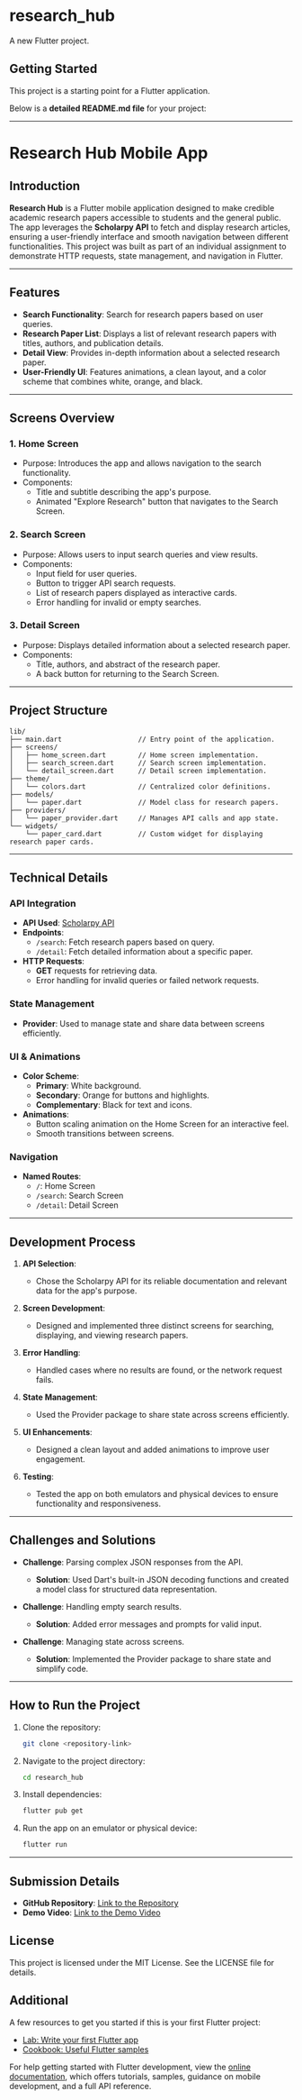 # research_hub

A new Flutter project.

## Getting Started

This project is a starting point for a Flutter application.

Below is a **detailed README.md file** for your project:

---

# Research Hub Mobile App

## Introduction
**Research Hub** is a Flutter mobile application designed to make credible academic research papers accessible to students and the general public. The app leverages the **Scholarpy API** to fetch and display research articles, ensuring a user-friendly interface and smooth navigation between different functionalities. This project was built as part of an individual assignment to demonstrate HTTP requests, state management, and navigation in Flutter.

---

## Features
- **Search Functionality**: Search for research papers based on user queries.
- **Research Paper List**: Displays a list of relevant research papers with titles, authors, and publication details.
- **Detail View**: Provides in-depth information about a selected research paper.
- **User-Friendly UI**: Features animations, a clean layout, and a color scheme that combines white, orange, and black.

---

## Screens Overview
### 1. **Home Screen**
- Purpose: Introduces the app and allows navigation to the search functionality.
- Components:
  - Title and subtitle describing the app's purpose.
  - Animated "Explore Research" button that navigates to the Search Screen.

### 2. **Search Screen**
- Purpose: Allows users to input search queries and view results.
- Components:
  - Input field for user queries.
  - Button to trigger API search requests.
  - List of research papers displayed as interactive cards.
  - Error handling for invalid or empty searches.

### 3. **Detail Screen**
- Purpose: Displays detailed information about a selected research paper.
- Components:
  - Title, authors, and abstract of the research paper.
  - A back button for returning to the Search Screen.

---

## Project Structure
```
lib/
├── main.dart                   // Entry point of the application.
├── screens/
│   ├── home_screen.dart        // Home screen implementation.
│   ├── search_screen.dart      // Search screen implementation.
│   └── detail_screen.dart      // Detail screen implementation.
├── theme/
│   └── colors.dart             // Centralized color definitions.
├── models/
│   └── paper.dart              // Model class for research papers.
├── providers/
│   └── paper_provider.dart     // Manages API calls and app state.
└── widgets/
    └── paper_card.dart         // Custom widget for displaying research paper cards.
```

---

## Technical Details

### API Integration
- **API Used**: [Scholarpy API](https://github.com/AndreaBasile97/Scholarpy)
- **Endpoints**:
  - `/search`: Fetch research papers based on query.
  - `/detail`: Fetch detailed information about a specific paper.
- **HTTP Requests**:
  - **GET** requests for retrieving data.
  - Error handling for invalid queries or failed network requests.

### State Management
- **Provider**: Used to manage state and share data between screens efficiently.

### UI & Animations
- **Color Scheme**:
  - **Primary**: White background.
  - **Secondary**: Orange for buttons and highlights.
  - **Complementary**: Black for text and icons.
- **Animations**:
  - Button scaling animation on the Home Screen for an interactive feel.
  - Smooth transitions between screens.

### Navigation
- **Named Routes**:
  - `/`: Home Screen
  - `/search`: Search Screen
  - `/detail`: Detail Screen

---

## Development Process

1. **API Selection**:
   - Chose the Scholarpy API for its reliable documentation and relevant data for the app's purpose.

2. **Screen Development**:
   - Designed and implemented three distinct screens for searching, displaying, and viewing research papers.

3. **Error Handling**:
   - Handled cases where no results are found, or the network request fails.

4. **State Management**:
   - Used the Provider package to share state across screens efficiently.

5. **UI Enhancements**:
   - Designed a clean layout and added animations to improve user engagement.

6. **Testing**:
   - Tested the app on both emulators and physical devices to ensure functionality and responsiveness.

---

## Challenges and Solutions
- **Challenge**: Parsing complex JSON responses from the API.
  - **Solution**: Used Dart's built-in JSON decoding functions and created a model class for structured data representation.
  
- **Challenge**: Handling empty search results.
  - **Solution**: Added error messages and prompts for valid input.

- **Challenge**: Managing state across screens.
  - **Solution**: Implemented the Provider package to share state and simplify code.

---

## How to Run the Project

1. Clone the repository:
   ```bash
   git clone <repository-link>
   ```
2. Navigate to the project directory:
   ```bash
   cd research_hub
   ```
3. Install dependencies:
   ```bash
   flutter pub get
   ```
4. Run the app on an emulator or physical device:
   ```bash
   flutter run
   ```

---

## Submission Details

- **GitHub Repository**: [Link to the Repository](#)
- **Demo Video**: [Link to the Demo Video](#)


## License
This project is licensed under the MIT License. See the LICENSE file for details.









## Additional

A few resources to get you started if this is your first Flutter project:

- [Lab: Write your first Flutter app](https://docs.flutter.dev/get-started/codelab)
- [Cookbook: Useful Flutter samples](https://docs.flutter.dev/cookbook)

For help getting started with Flutter development, view the
[online documentation](https://docs.flutter.dev/), which offers tutorials,
samples, guidance on mobile development, and a full API reference.
